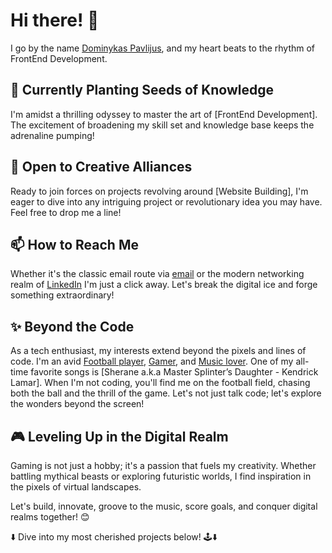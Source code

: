 # Hi there! 👋

I go by the name [Dominykas Pavlijus](https://github.com/B0K1NG), and my heart beats to the rhythm of FrontEnd Development.

## 🌱 Currently Planting Seeds of Knowledge

I'm amidst a thrilling odyssey to master the art of [FrontEnd Development]. The excitement of broadening my skill set and knowledge base keeps the adrenaline pumping!

## 💞️ Open to Creative Alliances

Ready to join forces on projects revolving around [Website Building], I'm eager to dive into any intriguing project or revolutionary idea you may have. Feel free to drop me a line!

## 📫 How to Reach Me

Whether it's the classic email route via [email](https://mail.google.com/mail/?view=cm&source=mailto&to=dominykaspavlijus@gmail.com) or the modern networking realm of [LinkedIn](https://www.linkedin.com/in/dominykas-pavlijus-138b41270/) I'm just a click away. Let's break the digital ice and forge something extraordinary!

## ✨ Beyond the Code

As a tech enthusiast, my interests extend beyond the pixels and lines of code. I'm an avid [Football player](http://www.vilniausfutbolas.lt/zaidejas/Dominykas-Pavlijus/15956/20/30), [Gamer](https://steamcommunity.com/id/GPR125/), and [Music lover](https://music.youtube.com/playlist?list=PLzDyUTWSCzsp2Qe6AIsii6v9-XqW7mEc7). One of my all-time favorite songs is [Sherane a.k.a Master Splinter’s Daughter - Kendrick Lamar]. When I'm not coding, you'll find me on the football field, chasing both the ball and the thrill of the game. Let's not just talk code; let's explore the wonders beyond the screen!

## 🎮 Leveling Up in the Digital Realm

Gaming is not just a hobby; it's a passion that fuels my creativity. Whether battling mythical beasts or exploring futuristic worlds, I find inspiration in the pixels of virtual landscapes.

Let's build, innovate, groove to the music, score goals, and conquer digital realms together! 😊

⬇️ Dive into my most cherished projects below! 🕹️⬇️
